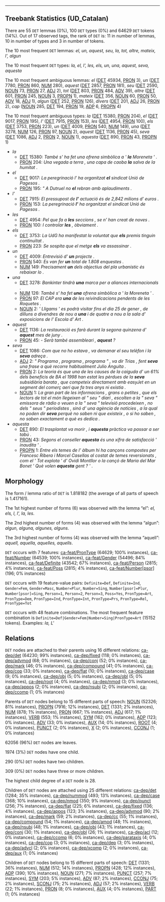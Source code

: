 

--------------------------------------------------------------------------------

## Treebank Statistics (UD_Catalan)

There are 55 `DET` lemmas (0%), 100 `DET` types (0%) and 64629 `DET` tokens (14%).
Out of 17 observed tags, the rank of `DET` is: 11 in number of lemmas, 10 in number of types and 3 in number of tokens.

The 10 most frequent `DET` lemmas: <em>el, un, aquest, seu, la, tot, altre, mateix, l', algun</em>

The 10 most frequent `DET` types:  <em>la, el, l', les, els, un, una, aquest, seva, aquesta</em>

The 10 most frequent ambiguous lemmas: <em>el</em> ([DET]() 45934, [PRON]() 3), <em>un</em> ([DET]() 7780, [PRON]() 860, [NUM]() 280), <em>aquest</em> ([DET]() 2857, [PRON]() 181), <em>seu</em> ([DET]() 2590, [NOUN]() 73, [PRON]() 27, [ADJ]() 2), <em>tot</em> ([DET]() 803, [PRON]() 484, [ADV]() 39), <em>altre</em> ([DET]() 601, [PRON]() 245, [NOUN]() 3, [PROPN]() 1), <em>mateix</em> ([DET]() 356, [NOUN]() 60, [PRON]() 50, [ADV]() 18, [ADJ]() 1), <em>algun</em> ([DET]() 252, [PRON]() 126), <em>divers</em> ([DET]() 201, [ADJ]() 26, [PRON]() 2), <em>cap</em> ([NOUN]() 285, [DET]() 194, [PRON]() 19, [ADP]() 6, [PROPN]() 4)

The 10 most frequent ambiguous types:  <em>la</em> ([DET]() 15380, [PRON]() 204), <em>el</em> ([DET]() 9017, [PRON]() 195), <em>l'</em> ([DET]() 7915, [PRON]() 153), <em>les</em> ([DET]() 4954, [PRON]() 100), <em>els</em> ([DET]() 3753, [PRON]() 223), <em>un</em> ([DET]() 4009, [PRON]() 540, [NUM]() 149), <em>una</em> ([DET]() 3278, [NUM]() 126, [PRON]() 97, [NOUN]() 2), <em>aquest</em> ([DET]() 1136, [PRON]() 45), <em>seva</em> ([DET]() 1086, [ADJ]() 2, [PRON]() 2, [NOUN]() 1), <em>aquesta</em> ([DET]() 890, [PRON]() 43, [PROPN]() 1)


* <em>la</em>
  * [DET]() 15380: <em>També s' ha fet una ofrena simbòlica a ' <b>la</b> Moreneta ' .</em>
  * [PRON]() 204: <em>Una vegada a terra , una capa de caoba <b>la</b> salva de la humitat .</em>
* <em>el</em>
  * [DET]() 9017: <em>La peregrinació l' ha organitzat <b>el</b> sindicat Unió de Pagesos .</em>
  * [PRON]() 195: <em>" A Dutruel no <b>el</b> rebran amb aplaudiments .</em>
* <em>l'</em>
  * [DET]() 7915: <em>El pressupost de <b>l'</b> actuació és de 2,842 milions d' euros .</em>
  * [PRON]() 153: <em>La peregrinació <b>l'</b> ha organitzat el sindicat Unió de Pagesos .</em>
* <em>les</em>
  * [DET]() 4954: <em>Pel que fa a <b>les</b> seccions , se n' han creat de noves .</em>
  * [PRON]() 100: <em>I controlar <b>les</b> , òbviament .</em>
* <em>els</em>
  * [DET]() 3753: <em>La UdG ha manifestat la voluntat que <b>els</b> premis tinguin continuïtat .</em>
  * [PRON]() 223: <em>Se sospita que el metge <b>els</b> va assassinar .</em>
* <em>un</em>
  * [DET]() 4009: <em>Entrevisió d' <b>un</b> projecte .</em>
  * [PRON]() 540: <em>Es van fer <b>un</b> total de 1.808 enquestes .</em>
  * [NUM]() 149: <em>Precisament <b>un</b> dels objectius del pla urbanístic és rebaixar lo .</em>
* <em>una</em>
  * [DET]() 3278: <em>Bankinter tindrà <b>una</b> marca per a aliances internacionals .</em>
  * [NUM]() 126: <em>També s' ha fet <b>una</b> ofrena simbòlica a ' la Moreneta ' .</em>
  * [PRON]() 97: <em>El CAP era <b>una</b> de les reivindicacions pendents de les Roquetes .</em>
  * [NOUN]() 2: <em>' Lligams ' es podrà visitar fins el dia 25 de gener , de dilluns a divendres de nou a <b>una</b> i de quatre a nou a la sala d' exposicions de l' Escola d' Art .</em>
* <em>aquest</em>
  * [DET]() 1136: <em>La restauració es farà durant la segona quinzena d' <b>aquest</b> mes de juny .</em>
  * [PRON]() 45: <em>- Serà també assembleari , <b>aquest</b> ?</em>
* <em>seva</em>
  * [DET]() 1086: <em>Com que no ho estava , va demanar el seu telèfon i la <b>seva</b> adreça .</em>
  * [ADJ]() 2: <em>" Programa , programa , programa " , va dir Trias , fent <b>seva</b> una frase a què recorre habitualment Julio Anguita .</em>
  * [PRON]() 2: <em>La teoria és que una de les causes de la caiguda d' un 61% dels beneficis de BA el 1998 han estat les pèrdues de la <b>seva</b> subsidiària barata , que competeix directament amb easyJet en un segment del comerç aeri que fa tres anys ni existia .</em>
  * [NOUN]() 1: <em>La gran part de les informacions , grans o petites , que els lectors de tot el món llegeixen al " seu " diari , escolten a la " seva " emissora de ràdio o veuen a la " seva " televisió procedeixen , no dels " seus " periodistes , sinó d' una agència de notícies , a la qual no poden dir <b>seva</b> perquè no saben ni que existeix , o si ho saben , no saben exactament a què es dedica .</em>
* <em>aquesta</em>
  * [DET]() 890: <em>El trasplantat va morir , i <b>aquesta</b> pràctica va passar a ser tabú .</em>
  * [PRON]() 43: <em>Segons el conseller <b>aquesta</b> és una xifra de satisfacció ' inaudita ' .</em>
  * [PROPN]() 1: <em>Entre els temes de l' àlbum hi ha cançons compostes per Francesc Ribera i Marcel Casellas al costat de temes reversionats , com el ' Tot explota ' d' Ovidi Montllor o la cançó de Maria del Mar Bonet ' Què volen <b>aquesta</b> gent ? ' .</em>

## Morphology

The form / lemma ratio of `DET` is 1.818182 (the average of all parts of speech is 1.417161).

The 1st highest number of forms (6) was observed with the lemma “el”: <em>el, els, l, l', la, les</em>.

The 2nd highest number of forms (4) was observed with the lemma “algun”: <em>algun, alguna, algunes, alguns</em>.

The 3rd highest number of forms (4) was observed with the lemma “aquell”: <em>aquell, aquella, aquelles, aquells</em>.

`DET` occurs with 7 features: [ca-feat/PronType]() (64629; 100% instances), [ca-feat/Number]() (64539; 100% instances), [ca-feat/Gender]() (54496; 84% instances), [ca-feat/Definite]() (43542; 67% instances), [ca-feat/Person]() (2815; 4% instances), [ca-feat/Poss]() (2815; 4% instances), [ca-feat/Number[psor]]() (196; 0% instances)

`DET` occurs with 19 feature-value pairs: `Definite=Def`, `Definite=Ind`, `Gender=Fem`, `Gender=Masc`, `Number=Plur`, `Number=Sing`, `Number[psor]=Plur`, `Number[psor]=Sing`, `Person=1`, `Person=2`, `Person=3`, `Poss=Yes`, `PronType=Art`, `PronType=Dem`, `PronType=Ind`, `PronType=Int`, `PronType=Prs`, `PronType=Rel`, `PronType=Tot`

`DET` occurs with 48 feature combinations.
The most frequent feature combination is `Definite=Def|Gender=Fem|Number=Sing|PronType=Art` (15152 tokens).
Examples: <em>la, L'</em>


## Relations

`DET` nodes are attached to their parents using 16 different relations: [ca-dep/det]() (64230; 99% instances), [ca-dep/fixed]() (118; 0% instances), [ca-dep/advmod]() (68; 0% instances), [ca-dep/conj]() (52; 0% instances), [ca-dep/mark]() (46; 0% instances), [ca-dep/compound]() (41; 0% instances), [ca-dep/cop]() (33; 0% instances), [ca-dep/flat]() (10; 0% instances), [ca-dep/case]() (9; 0% instances), [ca-dep/obj]() (5; 0% instances), [ca-dep/obl]() (5; 0% instances), [ca-dep/root]() (4; 0% instances), [ca-dep/nmod]() (3; 0% instances), [ca-dep/appos]() (2; 0% instances), [ca-dep/nsubj]() (2; 0% instances), [ca-dep/ccomp]() (1; 0% instances)

Parents of `DET` nodes belong to 15 different parts of speech: [NOUN]() (52326; 81% instances), [PROPN]() (7916; 12% instances), [DET]() (1331; 2% instances), [NUM]() (878; 1% instances), [PRON]() (667; 1% instances), [ADJ]() (617; 1% instances), [VERB]() (553; 1% instances), [SYM]() (162; 0% instances), [ADP]() (123; 0% instances), [ADV]() (33; 0% instances), [AUX]() (14; 0% instances), [ROOT]() (4; 0% instances), [PUNCT]() (2; 0% instances), [X]() (2; 0% instances), [CCONJ]() (1; 0% instances)

62056 (96%) `DET` nodes are leaves.

1974 (3%) `DET` nodes have one child.

290 (0%) `DET` nodes have two children.

309 (0%) `DET` nodes have three or more children.

The highest child degree of a `DET` node is 28.

Children of `DET` nodes are attached using 25 different relations: [ca-dep/det]() (1284; 35% instances), [ca-dep/nummod]() (493; 13% instances), [ca-dep/case]() (368; 10% instances), [ca-dep/nmod]() (350; 9% instances), [ca-dep/punct]() (256; 7% instances), [ca-dep/flat]() (225; 6% instances), [ca-dep/fixed]() (136; 4% instances), [ca-dep/appos]() (123; 3% instances), [ca-dep/advmod]() (90; 2% instances), [ca-dep/mark]() (59; 2% instances), [ca-dep/cc]() (55; 1% instances), [ca-dep/compound]() (54; 1% instances), [ca-dep/amod]() (48; 1% instances), [ca-dep/nsubj]() (48; 1% instances), [ca-dep/obj]() (43; 1% instances), [ca-dep/conj]() (30; 1% instances), [ca-dep/obl]() (26; 1% instances), [ca-dep/acl]() (12; 0% instances), [ca-dep/ccomp]() (6; 0% instances), [ca-dep/parataxis]() (4; 0% instances), [ca-dep/cop]() (3; 0% instances), [ca-dep/dep]() (3; 0% instances), [ca-dep/advcl]() (2; 0% instances), [ca-dep/xcomp]() (2; 0% instances), [ca-dep/aux]() (1; 0% instances)

Children of `DET` nodes belong to 15 different parts of speech: [DET]() (1331; 36% instances), [NUM]() (512; 14% instances), [PROPN]() (428; 12% instances), [ADP]() (390; 10% instances), [NOUN]() (271; 7% instances), [PUNCT]() (257; 7% instances), [SYM]() (203; 5% instances), [ADV]() (87; 2% instances), [CCONJ]() (75; 2% instances), [SCONJ]() (75; 2% instances), [ADJ]() (57; 2% instances), [VERB]() (22; 1% instances), [PRON]() (8; 0% instances), [AUX]() (4; 0% instances), [PART]() (1; 0% instances)


